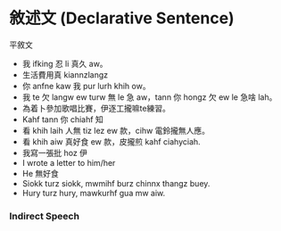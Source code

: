 # 敘述文 (Declarative Sentence)

平敘文

* 我 ifking 忍 li 真久 aw。
* 生活費用真 kiannzlangz
* 你 anfne kaw 我 pur lurh khih ow。
* 我 te 欠 langw ew turw 無 le 急 aw，tann 你 hongz 欠 ew le 急啥 lah。
* 為着卜參加歌唱比賽，伊逐工攏嘛te練習。
* Kahf tann 你 chiahf 知
* 看 khih laih 人無 tiz lez ew 款，cihw 電鈴攏無人應。
* 看 khih aiw 真好食 ew 款，皮攏煎 kahf ciahyciah.
* 我寫一張批 hoz 伊
* I wrote a letter to him/her
* He 無好食
* Siokk turz siokk, mwmihf burz chinnx thangz buey.
* Hury turz hury, mawkurhf gua mw aiw.

### Indirect Speech
